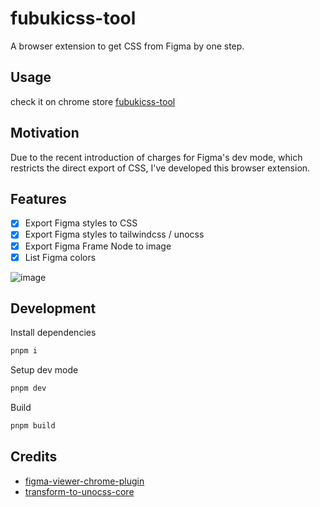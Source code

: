 # fubukicss-tool

A browser extension to get CSS from Figma by one step.

## Usage

check it on chrome store [fubukicss-tool](https://chrome.google.com/webstore/detail/behnfolmiinfhphfdolomedncdnogcim)

## Motivation

Due to the recent introduction of charges for Figma's dev mode, which restricts the direct export of CSS, I've developed this browser extension.

## Features

- [x] Export Figma styles to CSS
- [x] Export Figma styles to tailwindcss / unocss
- [x] Export Figma Frame Node to image
- [x] List Figma colors

![image](https://pbs.twimg.com/media/GHtXze9aAAAZr1I?format=png&name=900x900)

## Development

Install dependencies
```bash
pnpm i
```

Setup dev mode
```bash
pnpm dev
```

Build
```bash
pnpm build
```

## Credits

- [figma-viewer-chrome-plugin](https://github.com/leadream/figma-viewer-chrome-plugin)
- [transform-to-unocss-core](https://github.com/Simon-He95/transform-to-unocss-core)
